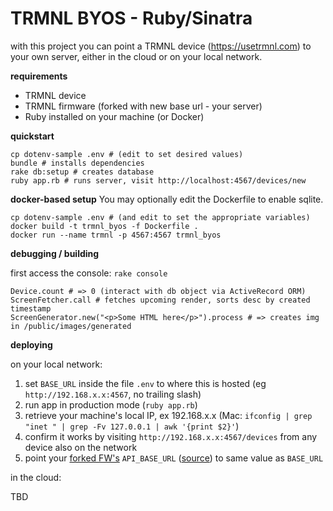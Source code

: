 # TRMNL BYOS - Ruby/Sinatra

with this project you can point a TRMNL device (https://usetrmnl.com) to your own server, either in the cloud or on your local network.

**requirements**

- TRMNL device
- TRMNL firmware (forked with new base url - your server)
- Ruby installed on your machine (or Docker)

**quickstart**

```
cp dotenv-sample .env # (edit to set desired values)
bundle # installs dependencies
rake db:setup # creates database
ruby app.rb # runs server, visit http://localhost:4567/devices/new
```

**docker-based setup**
You may optionally edit the Dockerfile to enable sqlite.

```
cp dotenv-sample .env # (and edit to set the appropriate variables)
docker build -t trmnl_byos -f Dockerfile .
docker run --name trmnl -p 4567:4567 trmnl_byos
```

**debugging / building**

first access the console: `rake console`

```
Device.count # => 0 (interact with db object via ActiveRecord ORM)
ScreenFetcher.call # fetches upcoming render, sorts desc by created timestamp
ScreenGenerator.new("<p>Some HTML here</p>").process # => creates img in /public/images/generated
```

**deploying**

on your local network:

1. set `BASE_URL` inside the file `.env` to where this is hosted (eg `http://192.168.x.x:4567`, no trailing slash)
2. run app in production mode (`ruby app.rb`)
3. retrieve your machine's local IP, ex 192.168.x.x (Mac: `ifconfig | grep "inet " | grep -Fv 127.0.0.1 | awk '{print $2}'`)
4. confirm it works by visiting `http://192.168.x.x:4567/devices` from any device also on the network
5. point your [forked FW's](https://github.com/usetrmnl/firmware) `API_BASE_URL` ([source](https://github.com/usetrmnl/firmware/blob/2ee0723c66a3468b969c83d7663ffb3f8322ad99/include/config.h#L56)) to same value as `BASE_URL`

in the cloud:

TBD
